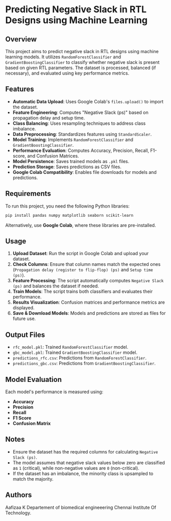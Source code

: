 # Predicting Negative Slack in RTL Designs using Machine Learning

## Overview
This project aims to predict negative slack in RTL designs using machine learning models. It utilizes `RandomForestClassifier` and `GradientBoostingClassifier` to classify whether negative slack is present based on given RTL parameters. The dataset is processed, balanced (if necessary), and evaluated using key performance metrics.

## Features
- **Automatic Data Upload**: Uses Google Colab's `files.upload()` to import the dataset.
- **Feature Engineering**: Computes "Negative Slack (ps)" based on propagation delay and setup time.
- **Class Balancing**: Uses resampling techniques to address class imbalance.
- **Data Preprocessing**: Standardizes features using `StandardScaler`.
- **Model Training**: Implements `RandomForestClassifier` and `GradientBoostingClassifier`.
- **Performance Evaluation**: Computes Accuracy, Precision, Recall, F1-score, and Confusion Matrices.
- **Model Persistence**: Saves trained models as `.pkl` files.
- **Prediction Storage**: Saves predictions as CSV files.
- **Google Colab Compatibility**: Enables file downloads for models and predictions.

## Requirements
To run this project, you need the following Python libraries:

```sh
pip install pandas numpy matplotlib seaborn scikit-learn
```
Alternatively, use **Google Colab**, where these libraries are pre-installed.

## Usage
1. **Upload Dataset**: Run the script in Google Colab and upload your dataset.
2. **Check Columns**: Ensure that column names match the expected ones (`Propagation delay (register to flip-flop) (ps)` and `Setup time (ps)`).
3. **Feature Processing**: The script automatically computes `Negative Slack (ps)` and balances the dataset if needed.
4. **Train Models**: The script trains both classifiers and evaluates their performance.
5. **Results Visualization**: Confusion matrices and performance metrics are displayed.
6. **Save & Download Models**: Models and predictions are stored as files for future use.

## Output Files
- `rfc_model.pkl`: Trained `RandomForestClassifier` model.
- `gbc_model.pkl`: Trained `GradientBoostingClassifier` model.
- `predictions_rfc.csv`: Predictions from `RandomForestClassifier`.
- `predictions_gbc.csv`: Predictions from `GradientBoostingClassifier`.

## Model Evaluation
Each model's performance is measured using:
- **Accuracy**
- **Precision**
- **Recall**
- **F1 Score**
- **Confusion Matrix**

## Notes
- Ensure the dataset has the required columns for calculating `Negative Slack (ps)`.
- The model assumes that negative slack values below zero are classified as `1` (critical), while non-negative values are `0` (non-critical).
- If the dataset has an imbalance, the minority class is upsampled to match the majority.

## Authors
Aafizaa K
Departement of biomedical engineeering
Chennai Institute Of Technology.



